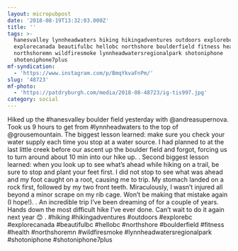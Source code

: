 ```yaml
---
layout: micropubpost
date: '2018-08-19T13:32:03.000Z'
title: ''
tags: >-
  hanesvalley lynnheadwaters hiking hikingadventures outdoors explorebc
  explorecanada beautifulbc hellobc northshore boulderfield fitness health
  northshoremn wildfiresmoke lynnheadwatersregionalpark shotoniphone
  shotoniphone7plus
mf-syndication:
  - 'https://www.instagram.com/p/BmqYkvaFnPm/'
slug: '48723'
mf-photo:
  - 'https://patdryburgh.com/media/2018-08-48723/ig-tis997.jpg'
category: social
---
```

Hiked up the #hanesvalley boulder field yesterday with @andreasupernova. Took us 9 hours to get from #lynnheadwaters to the top of @grousemountain. The biggest lesson learned: make sure you check your water supply each time you stop at a water source. I had planned to at the last little creek before our ascent up the boulder field and forgot, forcing us to turn around about 10 min into our hike up.
.
Second biggest lesson learned: when you look up to see what’s ahead while hiking on a trail, be sure to stop and plant your feet first. I did not stop to see what was ahead and my foot caught on a root, causing me to trip. My stomach landed on a rock first, followed by my two front teeth. Miraculously, I wasn’t injured all beyond a minor scrape on my rib cage. Won’t be making that mistake again (I hope!).
.
An incredible trip I’ve been dreaming of for a couple of years. Hands down the most difficult hike I’ve ever done. Can’t wait to do it again next year 😊
.
#hiking #hikingadventures #outdoors #explorebc #explorecanada #beautifulbc #hellobc #northshore #boulderfield #fitness #health #northshoremn #wildfiresmoke #lynnheadwatersregionalpark #shotoniphone #shotoniphone7plus
